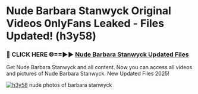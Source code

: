 # Nude Barbara Stanwyck Original Videos 0nlyFans Leaked - Files Updated! (h3y58)

<h3>🔴 CLICK HERE 🌐==►► <a href="https://tinyurl.com/52m3yx9h" rel="nofollow">Nude Barbara Stanwyck Updated Files</a></h3>

Get Nude Barbara Stanwyck and all content. Now you can access all videos and pictures of Nude Barbara Stanwyck. New Updated Files 2025!

[![h3y58](https://i.imgur.com/TnHtlc8.gif)](https://tinyurl.com/52m3yx9h)
nude photos of barbara stanwyck